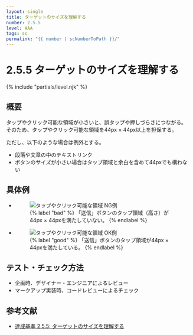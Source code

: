 ```yaml
---
layout: single
title: ターゲットのサイズを理解する
number: 2.5.5
level: AAA
tags: sc
permalink: "{{ number | scNumberToPath }}/"
---
```


# 2.5.5 ターゲットのサイズを理解する

{% include "partials/level.njk" %}

## 概要

タップやクリック可能な領域が小さいと、誤タップや押しづらさにつながる。  
そのため、タップやクリック可能な領域を44px × 44px以上を担保する。

ただし、以下のような場合は例外とする。

- 段落や文章の中のテキストリンク
- ボタンのサイズが小さい場合はタップ領域と余白を含めて44pxでも構わない

## 具体例
<ul class="Figurelist">
<li>
<figure>
<img src="/img/2/5/5/2.5.5_ng.jpg" alt="タップやクリック可能な領域 NG例" />
<figcaption>
{% label "bad" %}
「送信」ボタンのタップ領域（高さ）が44px × 44pxを満たしていない。
{% endlabel %}
</figcaption>
</figure>
</li>
<li>
<figure>
<img src="/img/2/5/5/2.5.5_ok.jpg" alt="タップやクリック可能な領域 OK例" />
<figcaption>
{% label "good" %}
「送信」ボタンのタップ領域が44px × 44pxを満たしている。
{% endlabel %}
</figcaption>
</figure>
</li>
</ul>

## テスト・チェック方法
- 企画時、デザイナー・エンジニアによるレビュー
- マークアップ実装時、コードレビューによるチェック

## 参考文献
- [達成基準 2.5.5: ターゲットのサイズを理解する](https://waic.jp/docs/WCAG21/Understanding/target-size.html)
